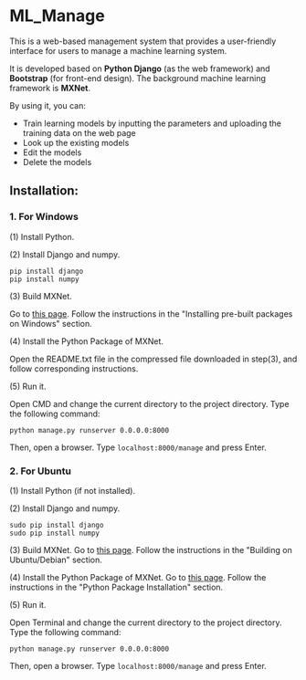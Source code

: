 # ML_Manage
This is a web-based management system that provides a user-friendly interface for users to manage a machine learning system. 

It is developed based on <b>Python Django</b> (as the web framework) and <b>Bootstrap</b> (for front-end design). The background machine learning framework is <b>MXNet</b>.

By using it, you can:
* Train learning models by inputting the parameters and uploading the training data on the web page
* Look up the existing models
* Edit the models
* Delete the models

## Installation:
### 1. For Windows

(1) Install Python.

(2) Install Django and numpy.

    pip install django
    pip install numpy

(3) Build MXNet.

Go to <a href="http://mxnet.readthedocs.io/en/latest/how_to/build.html#installing-pre-built-packages-on-windows">this page</a>. Follow the instructions in the "Installing pre-built packages on Windows" section.

(4) Install the Python Package of MXNet.

Open the README.txt file in the compressed file downloaded in step(3), and follow corresponding instructions.

(5) Run it.

Open CMD and change the current directory to the project directory. Type the following command:

    python manage.py runserver 0.0.0.0:8000
    
Then, open a browser. Type `localhost:8000/manage` and press Enter.

### 2. For Ubuntu

(1) Install Python (if not installed).

(2) Install Django and numpy.

    sudo pip install django
    sudo pip install numpy

(3) Build MXNet.
Go to <a href="http://mxnet.readthedocs.io/en/latest/how_to/build.html#building-on-ubuntu-debian">this page</a>. Follow the instructions in the "Building on Ubuntu/Debian" section.

(4) Install the Python Package of MXNet.
Go to <a href="http://mxnet.readthedocs.io/en/latest/how_to/build.html#python-package-installation">this page</a>. Follow the instructions in the "Python Package Installation" section.

(5) Run it.

Open Terminal and change the current directory to the project directory. Type the following command:

    python manage.py runserver 0.0.0.0:8000
    
Then, open a browser. Type `localhost:8000/manage` and press Enter.
